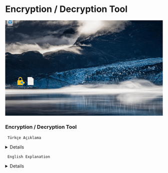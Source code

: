 # Encryption / Decryption Tool


![sample](https://github.com/abdullah-erturk/Encryption-Decryption-Tool/blob/main/preview.gif)



### Encryption / Decryption Tool

     Türkçe Açıklama

<details>

Bu program dosya şifreleme ve şifre çözme işlemlerini kolaylıkla gerçekleştirmenizi sağlar. Dosyalarınızı güvenle şifreleyebilir ve ihtiyaç duyduğunuzda şifresini çözebilirsiniz.

Virustotal Raporu:
https://www.virustotal.com/gui/file/6815867bf32303cc9af3c6b78ea7b2bc4188104b653f9f3b27485c7e77edf2c3


### ÖZELLİKLER:

•	AES-256 Şifreleme: Güvenli dosya şifreleme algoritması.

•	Komut Satırı Kullanımı: Hızlı ve etkili işlem.

•	Sağ Tık Menüsü Entegrasyonu: Dosyaları sağ tık menüsü aracılığıyla kolayca şifreleyin ya da şifrelerini çözün.

•	Kullanıcıdan Alınan Parola ve Salt Değeri: Güvenliği artırır.

•	Hata Yönetimi: Eksik dosya, yanlış parola veya salt gibi durumların ele alınması.


### KULLANIM:

Programın 2 tür kullanım yöntemi vardır.

#### Birinci yöntem (kurulum):
Programı çalıştırın, konsol ekranında programın kurulumu ile ilgili gelecek soruya "evet" cevabı verin.

Kurulum kısa sürede tamamlanacaktır.

Artık Windows ortamında her türlü dosyanızda sağ tıkladığınızda "Dosya Şifrele" ve şifrelenmiş dosyalar için de "Dosya Şifresini Çöz" seçenekleri ile kullanabilirsiniz.

#### İkinci yöntem (sürükle-bırak-şifrele/şifre çöz):
Herhangi bir uzantıya sahip dosyayı encrypt.exe dosyasının üzerine sürükleyip bırakın, bir konsol ekranı açılacak ve şifre ve salt değeri belirlemenizi isteyecektir.

Şifrelenmiş bir dosyanın şifresini çözmek için .enc uzantılı dosyayı encrypt.exe dosyasının üzerine sürükleyip bırakın ve önceden belirlediğiniz şifreyi ve salt değerini girin.

### NASIL ÇALIŞIR:

•	Kullanıcıdan parola ve salt bilgilerin güvenli bir şekilde girilmesi istenir.

•	Parola ve salt bilgileri kullanılarak bir AES-256 anahtarı oluşturulur.

•	Dosya Şifrelenir.

•	Orijinal dosyanın hash değeri hesaplanır ve dosya başına eklenir.

•	AES algoritması ile dosya şifrelenir.

•	Initialization Vector (IV) ve orijinal dosya uzantısı gibi bilgiler şifreli dosyanın başına eklenir.

•	Yeni Dosya Oluşturulur: Şifrelenmiş dosya .enc uzantısı ile kaydedilir ve orijinal dosya silinir.

•	Şifreli dosya içeriğinde şifre ve salt bilgisi depolanmaz, sadece kullanıcının girdiği şifre ve salt bilgilerinin hash değeri depolanır.

### ÖNEMLİ NOTLAR:

Parolayı unutmanız durumunda şifreli dosyalarınızı bir daha açamazsınız. Bu nedenle parolanızı güvenli bir şekilde saklamanız önemlidir.

Program, dosya uzantı ve boyut kısıtlaması olmaksızın her türlü dosyayı şifreleyebilir. Yüksek boyutlu dosyaların şifrelenme işlemi uzun sürebilir. 5 GB'lık bir dosyanın şifreleme süresi yaklaşık 30 saniyedir. Elbette bu süre bilgisayarınızın donanım gücüne göre değişecektir.

Şifrelenmiş dosyaların orijinal uzantısı şifreleme esnasında kaybolur. Örneğin test.txt dosyasını şifrelediğinizde dosyanın yeni uzantısı .enc unzantısı ile birlite test.enc olacaktır.

Program tamamen açık kaynak kodludur. Repodan indirip Visual Studio ile istediğiniz değişiklikleri yaparak derleyip kullanabilirsiniz.

</details>


     English Explanation

<details>


This program allows you to easily perform file encryption and decryption operations. You can securely encrypt your files and decrypt them whenever you need.


Virustotal Report:
https://www.virustotal.com/gui/file/9af11cbd2fc5065b0d17a33353f3a5f7e0e14383b0015aec56f066c1acc61e66

### FEATURES:
• AES-256 Encryption: Secure file encryption algorithm.

• Command-Line Usage: Fast and efficient operation.

• Right-Click Menu Integration: Easily encrypt or decrypt files via the right-click menu.

• User-Provided Password and Salt Value: Enhances security.

• Error Management: Handles scenarios such as missing files, incorrect passwords, or salts.

### USAGE:
The program offers 2 methods of use.

First Method (Installation):
Run the program and respond "yes" to the installation prompt that appears in the console screen.

The installation will be completed quickly.

Once installed, you can easily use it in the Windows environment by right-clicking any file to access the options "Encrypt File" for encryption or "Decrypt File" for encrypted files.

Second Method (Drag-and-Drop Encryption/Decryption):
Drag and drop any file with any extension onto the encrypt.exe file. A console screen will open, prompting you to enter a password and salt value.

To decrypt an encrypted file, drag and drop a .enc file onto the encrypt.exe file and enter the previously set password and salt value.

### HOW IT WORKS:
• The user is prompted to securely enter a password and salt value.

• An AES-256 key is generated using the password and salt information.

• The file is encrypted.

• The hash value of the original file is calculated and appended to the file.

• The file is encrypted using the AES algorithm.

• Information such as the Initialization Vector (IV) and the original file extension is prepended to the encrypted file.

• A New File is Created: The encrypted file is saved with a .enc extension, and the original file is deleted.

• The encrypted file does not store the password and salt values themselves but instead stores the hash of the user-entered password and salt.

### IMPORTANT NOTES:
If you forget the password, you will no longer be able to open your encrypted files. Therefore, it is important to securely store your password.

The program can encrypt any type of file without restrictions on file extension or size. Encrypting large files may take a considerable amount of time. For example, encrypting a 5GB file takes about 30 seconds. Of course, this time will vary depending on your computer's hardware.

The original file extension will be lost during encryption. For example, when you encrypt test.txt, the new file will be named test.enc with the .enc extension.

The program is completely open-source. You can download it from the repository, make any changes using Visual Studio, and compile it for your use.

</details>
